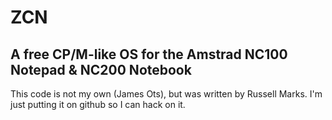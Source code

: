 ZCN
===

A free CP/M-like OS for the Amstrad NC100 Notepad & NC200 Notebook
------------------------------------------------------------------

This code is not my own (James Ots), but was written by
Russell Marks. I'm just putting it on github so I can hack on it.

